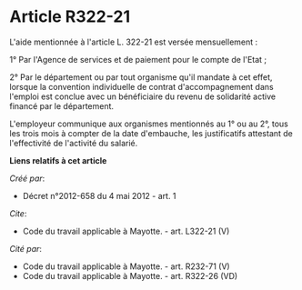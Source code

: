 # Article R322-21

L'aide mentionnée à l'article L. 322-21 est versée mensuellement : 

1° Par l'Agence de services et de paiement pour le compte de l'Etat ; 

2° Par le département ou par tout organisme qu'il mandate à cet effet, lorsque la convention individuelle de contrat
d'accompagnement dans l'emploi est conclue avec un bénéficiaire du revenu de solidarité active financé par le département. 

L'employeur communique aux organismes mentionnés au 1° ou au 2°, tous les trois mois à compter de la date d'embauche, les
justificatifs attestant de l'effectivité de l'activité du salarié.

**Liens relatifs à cet article**

_Créé par_:

  - Décret n°2012-658 du 4 mai 2012 - art. 1

_Cite_:

  - Code du travail applicable à Mayotte. - art. L322-21 (V)

_Cité par_:

  - Code du travail applicable à Mayotte. - art. R232-71 (V)
  - Code du travail applicable à Mayotte. - art. R322-26 (VD)
